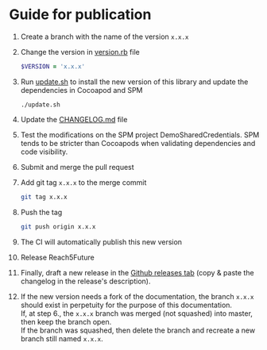 # Guide for publication

1. Create a branch with the name of the version `x.x.x`

2. Change the version in [version.rb](version.rb) file
    ```ruby
    $VERSION = 'x.x.x'
    ```
3. Run [update.sh](update.sh) to install the new version of this library and update the dependencies in Cocoapod and SPM
    ```shell
    ./update.sh
    ```

4. Update the [CHANGELOG.md](CHANGELOG.md) file
5. Test the modifications on the SPM project DemoSharedCredentials. SPM tends to be stricter than Cocoapods when validating dependencies and code visibility.

6. Submit and merge the pull request

7. Add git tag `x.x.x` to the merge commit
    ```sh
    git tag x.x.x
    ```

8. Push the tag
    ```sh
    git push origin x.x.x
    ```

9. The CI will automatically publish this new version

10. Release Reach5Future

11. Finally, draft a new release in the [Github releases tab](https://github.com/ReachFive/reachfive-ios/releases) (copy & paste the changelog in the release's description).

12. If the new version needs a fork of the documentation, the branch `x.x.x` should exist in perpetuity for the purpose of this documentation.<br>
    If, at step 6., the `x.x.x` branch was merged (not squashed) into master, then keep the branch open.<br>
    If the branch was squashed, then delete the branch and recreate a new branch still named `x.x.x`.
